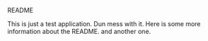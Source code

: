 README

This is just a test application. Dun mess with it.
Here is some more information about the README.
and another one.